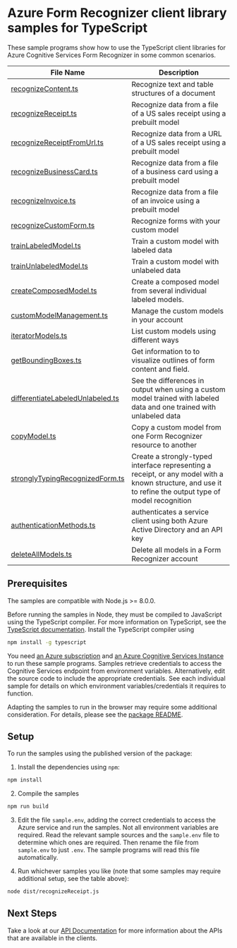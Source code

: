 # Azure Form Recognizer client library samples for TypeScript

These sample programs show how to use the TypeScript client libraries for Azure Cognitive Services Form Recognizer in some common scenarios.

| **File Name**                                                     | **Description**                                                                                                                                          |
| ----------------------------------------------------------------- | -------------------------------------------------------------------------------------------------------------------------------------------------------- |
| [recognizeContent.ts][recognizecontent]                           | Recognize text and table structures of a document                                                                                                        |
| [recognizeReceipt.ts][recognizereceipt]                           | Recognize data from a file of a US sales receipt using a prebuilt model                                                                                  |
| [recognizeReceiptFromUrl.ts][recognizereceiptfromurl]             | Recognize data from a URL of a US sales receipt using a prebuilt model                                                                                   |
| [recognizeBusinessCard.ts][recognizebusinesscard]                 | Recognize data from a file of a business card using a prebuilt model                                                                                     |
| [recognizeInvoice.ts][recognizeinvoice]                           | Recognize data from a file of an invoice using a prebuilt model                                                                                          |
| [recognizeCustomForm.ts][recognizecustomform]                     | Recognize forms with your custom model                                                                                                                   |
| [trainLabeledModel.ts][trainlabeledmodel]                         | Train a custom model with labeled data                                                                                                                   |
| [trainUnlabeledModel.ts][trainunlabeledmodel]                     | Train a custom model with unlabeled data                                                                                                                 |
| [createComposedModel.ts][createcomposedmodel]                     | Create a composed model from several individual labeled models.                                                                                          |
| [customModelManagement.ts][custommodelmanagement]                 | Manage the custom models in your account                                                                                                                 |
| [iteratorModels.ts][iteratormodels]                               | List custom models using different ways                                                                                                                  |
| [getBoundingBoxes.ts][getboundingboxes]                           | Get information to to visualize outlines of form content and field.                                                                                      |
| [differentiateLabeledUnlabeled.ts][differentiatelabeledunlabeled] | See the differences in output when using a custom model trained with labeled data and one trained with unlabeled data                                    |
| [copyModel.ts][copymodel]                                         | Copy a custom model from one Form Recognizer resource to another                                                                                         |
| [stronglyTypingRecognizedForm.ts][stronglytypingrecognizedform]   | Create a strongly-typed interface representing a receipt, or any model with a known structure, and use it to refine the output type of model recognition |
| [authenticationMethods.ts][authenticationmethods]                 | authenticates a service client using both Azure Active Directory and an API key                                                                          |
| [deleteAllModels.ts][deleteallmodels]                             | Delete all models in a Form Recognizer account                                                                                                           |

## Prerequisites

The samples are compatible with Node.js >= 8.0.0.

Before running the samples in Node, they must be compiled to JavaScript using the TypeScript compiler. For more information on TypeScript, see the [TypeScript documentation][typescript]. Install the TypeScript compiler using

```bash
npm install -g typescript
```

You need [an Azure subscription][freesub] and [an Azure Cognitive Services Instance][azcogsvc] to run these sample programs. Samples retrieve credentials to access the Cognitive Services endpoint from environment variables. Alternatively, edit the source code to include the appropriate credentials. See each individual sample for details on which environment variables/credentials it requires to function.

Adapting the samples to run in the browser may require some additional consideration. For details, please see the [package README][package].

## Setup

To run the samples using the published version of the package:

1. Install the dependencies using `npm`:

```bash
npm install
```

2. Compile the samples

```bash
npm run build
```

3. Edit the file `sample.env`, adding the correct credentials to access the Azure service and run the samples. Not all environment variables are required. Read the relevant sample sources and the `sample.env` file to determine which ones are required. Then rename the file from `sample.env` to just `.env`. The sample programs will read this file automatically.

4. Run whichever samples you like (note that some samples may require additional setup, see the table above):

```bash
node dist/recognizeReceipt.js
```

## Next Steps

Take a look at our [API Documentation][apiref] for more information about the APIs that are available in the clients.

[recognizereceipt]: https://github.com/Azure/azure-sdk-for-js/tree/master/sdk/formrecognizer/ai-form-recognizer/samples/typescript/src/recognizeReceipt.ts
[recognizereceiptfromurl]: https://github.com/Azure/azure-sdk-for-js/tree/master/sdk/formrecognizer/ai-form-recognizer/samples/typescript/src/recognizeReceiptFromUrl.ts
[recognizebusinesscard]: https://github.com/Azure/azure-sdk-for-js/tree/master/sdk/formrecognizer/ai-form-recognizer/samples/typescript/src/recognizeBusinessCard.ts
[recognizeinvoice]: https://github.com/Azure/azure-sdk-for-js/tree/master/sdk/formrecognizer/ai-form-recognizer/samples/typescript/src/recognizeInvoice.ts
[recognizecontent]: https://github.com/Azure/azure-sdk-for-js/tree/master/sdk/formrecognizer/ai-form-recognizer/samples/typescript/src/recognizeContent.ts
[recognizecustomform]: https://github.com/Azure/azure-sdk-for-js/tree/master/sdk/formrecognizer/ai-form-recognizer/samples/typescript/src/recognizeCustomForm.ts
[trainlabeledmodel]: https://github.com/Azure/azure-sdk-for-js/tree/master/sdk/formrecognizer/ai-form-recognizer/samples/typescript/src/trainLabeledModel.ts
[trainunlabeledmodel]: https://github.com/Azure/azure-sdk-for-js/tree/master/sdk/formrecognizer/ai-form-recognizer/samples/typescript/src/trainUnlabeledModel.ts
[createcomposedmodel]: https://github.com/Azure/azure-sdk-for-js/tree/master/sdk/formrecognizer/ai-form-recognizer/samples/javascript/createComposedModel.js
[custommodelmanagement]: https://github.com/Azure/azure-sdk-for-js/tree/master/sdk/formrecognizer/ai-form-recognizer/samples/typescript/src/customModelManagement.ts
[iteratormodels]: https://github.com/Azure/azure-sdk-for-js/tree/master/sdk/formrecognizer/ai-form-recognizer/samples/typescript/src/iteratorModels.ts
[getboundingboxes]: https://github.com/Azure/azure-sdk-for-js/tree/master/sdk/formrecognizer/ai-form-recognizer/samples/typescript/src/getBoundingBoxes.ts
[differentiatelabeledunlabeled]: https://github.com/Azure/azure-sdk-for-js/tree/master/sdk/formrecognizer/ai-form-recognizer/samples/typescript/src/differentiateLabeledUnlabeled.ts
[copymodel]: https://github.com/Azure/azure-sdk-for-js/tree/master/sdk/formrecognizer/ai-form-recognizer/samples/typescript/src/copyModel.ts
[stronglytypingrecognizedform]: https://github.com/Azure/azure-sdk-for-js/tree/master/sdk/formrecognizer/ai-form-recognizer/samples/typescript/src/stronglyTypingRecognizedForm.ts
[authenticationmethods]: https://github.com/Azure/azure-sdk-for-js/tree/master/sdk/formrecognizer/ai-form-recognizer/samples/typescript/src/authenticationMethods.ts
[deleteallmodels]: https://github.com/Azure/azure-sdk-for-js/tree/master/sdk/formrecognizer/ai-form-recognizer/samples/typescript/src/deleteAllModels.ts
[apiref]: https://aka.ms/azsdk/js/formrecognizer/docs
[azcogsvc]: https://docs.microsoft.com/azure/cognitive-services/cognitive-services-apis-create-account
[freesub]: https://azure.microsoft.com/free/
[package]: https://github.com/Azure/azure-sdk-for-js/tree/master/sdk/formrecognizer/ai-form-recognizer/README.md
[typescript]: https://www.typescriptlang.org/docs/home.html
